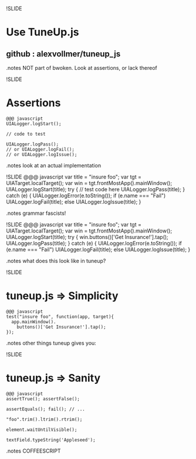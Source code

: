 !SLIDE
# Use TuneUp.js
## github : alexvollmer/tuneup_js

.notes NOT part of bwoken. Look at assertions, or lack thereof

!SLIDE
# Assertions

    @@@ javascript
    UIALogger.logStart();

    // code to test

    UIALogger.logPass();
    // or UIALogger.logFail();
    // or UIALogger.logIssue();

.notes look at an actual implementation

!SLIDE
    @@@ javascript
    var title = "insure foo";
    var tgt = UIATarget.localTarget();
    var win = tgt.frontMostApp().mainWindow();
    UIALogger.logStart(title);
    try {
      // test code here
      UIALogger.logPass(title);
    }
    catch (e) {
      UIALogger.logError(e.toString());
      if (e.name === "Fail")
        UIALogger.logFail(title);
      else
        UIALogger.logIssue(title);
    }

.notes grammar fascists!

!SLIDE
    @@@ javascript
    var title = "insure foo";
    var tgt = UIATarget.localTarget();
    var win = tgt.frontMostApp().mainWindow();
    UIALogger.logStart(title);
    try {
      win.buttons()['Get Insurance!'].tap();
      UIALogger.logPass(title);
    }
    catch (e) {
      UIALogger.logError(e.toString());
      if (e.name === "Fail")
        UIALogger.logFail(title);
      else
        UIALogger.logIssue(title);
    }

.notes what does this look like in tuneup?

!SLIDE
# tuneup.js => Simplicity
    @@@ javascript
    test("insure foo", function(app, target){
      app.mainWindow().
        buttons()['Get Insurance!'].tap();
    });

.notes other things tuneup gives you:

!SLIDE
# tuneup.js => Sanity
    @@@ javascript
    assertTrue(); assertFalse();

    assertEquals(); fail(); // ...

    "foo".trim().ltrim().rtrim();

    element.waitUntilVisible();

    textField.typeString('Appleseed');

.notes COFFEESCRIPT
